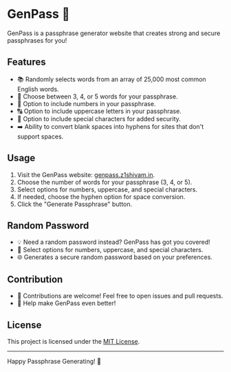# GenPass 🚀

GenPass is a passphrase generator website that creates strong and secure passphrases for you!

## Features

- 📚 Randomly selects words from an array of 25,000 most common English words.
- 🤔 Choose between 3, 4, or 5 words for your passphrase.
- 🔢 Option to include numbers in your passphrase.
- 🔠 Option to include uppercase letters in your passphrase.
- 🌟 Option to include special characters for added security.
- ➡️ Ability to convert blank spaces into hyphens for sites that don't support spaces.

## Usage

1. Visit the GenPass website: [genpass.z1shivam.in](https://genpass.z1shivam.in/).
2. Choose the number of words for your passphrase (3, 4, or 5).
3. Select options for numbers, uppercase, and special characters.
4. If needed, choose the hyphen option for space conversion.
5. Click the "Generate Passphrase" button.

## Random Password

- 💡 Need a random password instead? GenPass has got you covered!
- 🔄 Select options for numbers, uppercase, and special characters.
- 🌐 Generates a secure random password based on your preferences.

## Contribution

- 🤝 Contributions are welcome! Feel free to open issues and pull requests.
- 🌈 Help make GenPass even better!

## License

This project is licensed under the [MIT License](LICENSE).

---

Happy Passphrase Generating! 🎉
